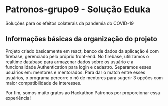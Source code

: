 # Patronos-grupo9 - Solução Eduka
Soluções para os efeitos colaterais da pandemia do COVID-19

## Informações básicas da organização do projeto
Projeto criado basicamente em react, banco de dados da aplicação é com firebase, gerenciado pelo próprio front-end.
No firebase, utilizamos o realtime database para armazenar dados sobre os usuário e a funcionalidade Authentication para login e cadastro. 
Separamos esses usuários em: mentores e mentorados.
Para dar o match entre esses usuários, o programa percorre o nó de mentores para sugerir 3 opções com maior compatibilidade de interesses.

Por fim, somos muito gratos ao Hackathon Patronos por proporcionar essa experiência!
